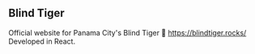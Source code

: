 ## Blind Tiger

Official website for Panama City's Blind Tiger 🐯 https://blindtiger.rocks/
Developed in React.
